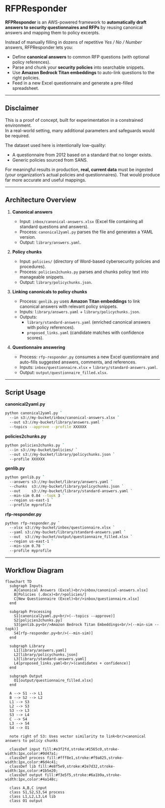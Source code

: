 # RFPResponder

**RFPResponder** is an AWS-powered framework to **automatically draft answers to security questionnaires and RFPs** by reusing canonical answers and mapping them to policy excerpts.

Instead of manually filling in dozens of repetitive *Yes / No / Number* answers, RFPResponder lets you:
- Define **canonical answers** to common RFP questions (with optional policy references).
- Parse and chunk your **security policies** into searchable snippets.
- Use **Amazon Bedrock Titan embeddings** to auto-link questions to the right policies.
- Feed in a new Excel questionnaire and generate a pre-filled spreadsheet.

---

## Disclaimer

This is a proof of concept, built for experimentation in a constrained environment.  
In a real-world setting, many additional parameters and safeguards would be required.

The dataset used here is intentionally low-quality:  
- A questionnaire from 2012 based on a standard that no longer exists.  
- Generic policies sourced from SANS.  

For meaningful results in production, **real, current data** must be ingested (your organization’s actual policies and questionnaires). That would produce far more accurate and useful mappings.

---

## Architecture Overview

1. **Canonical answers**  
   - Input: `inbox/canonical-answers.xlsx` (Excel file containing all standard questions and answers).  
   - Process: `canonical2yaml.py` parses the file and generates a YAML version.  
   - Output: `library/answers.yaml`.

2. **Policy chunks**  
   - Input: `policies/` (directory of Word-based cybersecurity policies and procedures).  
   - Process: `policies2chunks.py` parses and chunks policy text into manageable snippets.  
   - Output: `library/policychunks.json`.

3. **Linking canonicals to policy chunks**  
   - Process: `genlib.py` uses **Amazon Titan embeddings** to link canonical answers with relevant policy snippets.  
   - Inputs: `library/answers.yaml` + `library/policychunks.json`.  
   - Outputs:  
     - `library/standard-answers.yaml` (enriched canonical answers with policy references).  
     - `proposed_links.yaml` (candidate matches with confidence scores).

4. **Questionnaire answering**  
   - Process: `rfp-responder.py` consumes a new Excel questionnaire and auto-fills suggested answers, comments, and references.  
   - Inputs: `inbox/questionnaire.xlsx` + `library/standard-answers.yaml`.  
   - Output: `output/questionnaire_filled.xlsx`.

---

## Script Usage

**canonical2yaml.py**
```bash
python canonical2yaml.py `
  --in s3://my-bucket/inbox/canonical-answers.xlsx `
  --out s3://my-bucket/library/answers.yaml `
  --topics --approve --profile XXXXXX
```

**policies2chunks.py**
```bash
python policies2chunks.py `
  --in s3://my-bucket/policies/ `
  --out s3://my-bucket/library/policychunks.json `
  --profile XXXXXX
```

**genlib.py**
```bash
python genlib.py `
  --answers s3://my-bucket/library/answers.yaml `
  --chunks  s3://my-bucket/library/policychunks.json `
  --out     s3://my-bucket/library/standard-answers.yaml `
  --min-sim 0.84 --topk 3 `
  --region us-east-1 `
  --profile myprofile
```

**rfp-responder.py**
```bash
python rfp-responder.py `
  --xlsx s3://my-bucket/inbox/questionnaire.xlsx `
  --yaml s3://my-bucket/library/standard-answers.yaml `
  --out  s3://my-bucket/output/questionnaire_filled.xlsx `
  --region us-east-1 `
  --min-sim 0.78 `
  --profile myprofile 
```

---

## Workflow Diagram

```mermaid
flowchart TD
  subgraph Inputs
    A[Canonical Answers (Excel)<br/>inbox/canonical-answers.xlsx]
    B[Policies (.docx)<br/>policies/]
    C[New Questionnaire (Excel)<br/>inbox/questionnaire.xlsx]
  end

  subgraph Processing
    S1[canonical2yaml.py<br/>(--topics --approve)]
    S2[policies2chunks.py]
    S3[genlib.py<br/>Amazon Bedrock Titan Embeddings<br/>(--min-sim --topk)]
    S4[rfp-responder.py<br/>(--min-sim)]
  end

  subgraph Library
    L1[library/answers.yaml]
    L2[library/policychunks.json]
    L3[library/standard-answers.yaml]
    L4[proposed_links.yaml<br/>(candidates + confidence)]
  end

  subgraph Output
    O1[output/questionnaire_filled.xlsx]
  end

  A --> S1 --> L1
  B --> S2 --> L2
  L1 --> S3
  L2 --> S3
  S3 --> L3
  S3 --> L4
  C --> S4
  L3 --> S4
  S4 --> O1

  note right of S3: Uses vector similarity to link<br/>canonical answers to policy chunks

  classDef input fill:#e3f2fd,stroke:#1565c0,stroke-width:1px,color:#0d47a1;
  classDef process fill:#fff8e1,stroke:#f9a825,stroke-width:1px,color:#6d4c41;
  classDef lib fill:#e8f5e9,stroke:#2e7d32,stroke-width:1px,color:#1b5e20;
  classDef output fill:#f3e5f5,stroke:#6a1b9a,stroke-width:1px,color:#4a148c;

  class A,B,C input
  class S1,S2,S3,S4 process
  class L1,L2,L3,L4 lib
  class O1 output
```
